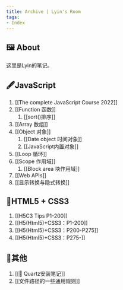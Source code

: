 ```yaml
---
title: Archive | Lyin's Room
tags: 
- Index
---
```


## 🖼️ About 
这里是Lyin的笔记。

## 🖋️JavaScript
1. [[The complete JavaScript Course 2022]]
2. [[Function 函数]]
	1. [[sort()排序]]
3. [[Array 数组]]
4. [[Object 对象]]
	1. [[Date object 时间对象]]
	2. [[JavaScript内置对象]]
5. [[Loop 循环]]
6. [[Scope 作用域]]
	1. [[Block area 块作用域]]
7. [[Web APIs]]
8. [[显示转换与隐式转换]]
## 📒HTML5 + CSS3 
1. [[H5C3 Tips P1-200]]
2. [[H5(Html5)+CSS3：P1-200]]
3. [[H5(Html5)+CSS3：P200-P275]]
4. [[H5(Html5)+CSS3：P275-]]
## 📑其他
1. [[📗 Quartz安装笔记]]
2. [[文件路径的一些通用规则]]



